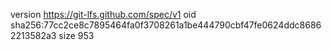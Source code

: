 version https://git-lfs.github.com/spec/v1
oid sha256:77cc2ce8c7895464fa0f3708261a1be444790cbf47fe0624ddc86862213582a3
size 953
